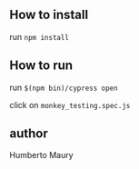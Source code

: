 ## How to install

run `npm install`


## How to run

run `$(npm bin)/cypress open`

click on `monkey_testing.spec.js`


## author

Humberto Maury